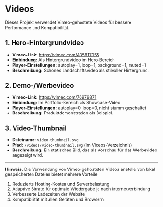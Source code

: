 # Videos

Dieses Projekt verwendet Vimeo-gehostete Videos für bessere Performance und Kompatibilität.

## 1. Hero-Hintergrundvideo
- **Vimeo-Link:** https://vimeo.com/435817055
- **Einbindung:** Als Hintergrundvideo im Hero-Bereich
- **Player-Einstellungen:** autoplay=1, loop=1, background=1, muted=1
- **Beschreibung:** Schönes Landschaftsvideo als stilvoller Hintergrund.

## 2. Demo-/Werbevideo
- **Vimeo-Link:** https://vimeo.com/76979871
- **Einbindung:** Im Portfolio-Bereich als Showcase-Video
- **Player-Einstellungen:** autoplay=0, loop=0, nicht stumm geschaltet
- **Beschreibung:** Produktdemonstration als Beispiel.

## 3. Video-Thumbnail
- **Dateiname:** `video-thumbnail.svg`
- **Pfad:** `/videos/video-thumbnail.svg` (im Videos-Verzeichnis)
- **Beschreibung:** Ein statisches Bild, das als Vorschau für das Werbevideo angezeigt wird.

---

**Hinweis:** Die Verwendung von Vimeo-gehosteten Videos anstelle von lokal gespeicherten Dateien bietet mehrere Vorteile:
1. Reduzierte Hosting-Kosten und Serverbelastung
2. Adaptive Bitrate für optimale Wiedergabe je nach Internetverbindung
3. Verbesserte Ladezeiten der Website
4. Kompatibilität mit allen Geräten und Browsern 